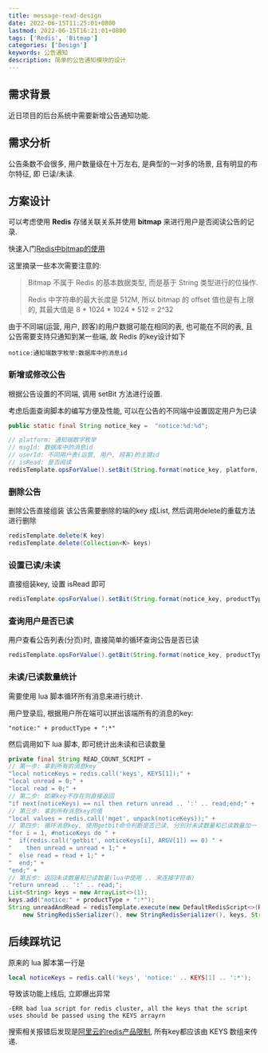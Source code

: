 ```yaml
---
title: message-read-design
date: 2022-06-15T11:25:01+0800
lastmod: 2022-06-15T16:21:01+0800
tags: ['Redis', 'Bitmap']
categories: ['Design']
keywords: 公告通知
description: 简单的公告通知模块的设计
---
```


## 需求背景

近日项目的后台系统中需要新增公告通知功能. 

## 需求分析

公告条数不会很多, 用户数量级在十万左右, 是典型的一对多的场景, 且有明显的布尔特征, 即 已读/未读.


## 方案设计

可以考虑使用 **Redis** 存储关联关系并使用 **bitmap** 来进行用户是否阅读公告的记录.

快速入门[Redis中bitmap的使用](https://zhuanlan.zhihu.com/p/401726844)

这里摘录一些本次需要注意的:

> Bitmap 不属于 Redis 的基本数据类型, 而是基于 String 类型进行的位操作.
> 
> Redis 中字符串的最大长度是 512M, 所以 bitmap 的 offset 值也是有上限的, 其最大值是 8 * 1024 * 1024 * 512  =  2^32

由于不同端(运营, 用户, 顾客)的用户数据可能在相同的表, 也可能在不同的表, 且公告需要支持只通知到某一些端, 故 Redis 的key设计如下

```
notice:通知端数字枚举:数据库中的消息id
```

### 新增或修改公告

根据公告设置的不同端, 调用 setBit 方法进行设置.

考虑后面查询脚本的编写方便及性能, 可以在公告的不同端中设置固定用户为已读

```java
public static final String notice_key =  "notice:%d:%d";

// platform: 通知端数字枚举
// msgId: 数据库中的消息id
// userId: 不同用户表(运营, 用户, 顾客)的主键id
// isRead: 是否阅读
redisTemplate.opsForValue().setBit(String.format(notice_key, platform, msgId), userId, isRead);
```

### 删除公告

删除公告直接组装 该公告需要删除的端的key 成List, 然后调用delete的重载方法进行删除

```java
redisTemplate.delete(K key)
redisTemplate.delete(Collection<K> keys)
```


### 设置已读/未读

直接组装key, 设置 isRead 即可

```java
redisTemplate.opsForValue().setBit(String.format(notice_key, productType, msgId), userId, isRead);
```

### 查询用户是否已读

用户查看公告列表(分页)时, 直接简单的循环查询公告是否已读 

```java
redisTemplate.opsForValue().getBit(String.format(notice_key, productType, msgId), userId);
```

### 未读/已读数量统计

需要使用 lua 脚本循环所有消息来进行统计.

用户登录后, 根据用户所在端可以拼出该端所有的消息的key: 
```text
"notice:" + productType + ":*"
```

然后调用如下 lua 脚本, 即可统计出未读和已读数量

```java
private final String READ_COUNT_SCRIPT =
// 第一步: 拿到所有的消息key
"local noticeKeys = redis.call('keys', KEYS[1]);" +
"local unread = 0;" +
"local read = 0;" +
// 第二步: 如果key不存在则直接返回
"if next(noticeKeys) == nil then return unread .. ':' .. read;end;" +
// 第三步: 拿到所有消息key的值
"local values = redis.call('mget', unpack(noticeKeys));" +
// 第四步: 循环消息key, 使用getbit命令判断是否已读, 分别对未读数量和已读数量加一
"for i = 1, #noticeKeys do " +
"  if(redis.call('getbit', noticeKeys[i], ARGV[1]) == 0) " +
"    then unread = unread + 1;" +
"  else read = read + 1;" +
"  end;" +
"end;" +
// 第五步: 返回未读数量和已读数量(lua中使用 .. 来连接字符串)
"return unread .. ':' .. read;";
List<String> keys = new ArrayList<>(1);
keys.add("notice:" + productType + ":*");
String unreadAndRead = redisTemplate.execute(new DefaultRedisScript<>(READ_COUNT_SCRIPT, String.class),
    new StringRedisSerializer(), new StringRedisSerializer(), keys, String.valueOf(userId));
```

## 后续踩坑记

原来的 lua 脚本第一行是
```lua
local noticeKeys = redis.call('keys', 'notice:' .. KEYS[1] .. ':*');
```

导致该功能上线后, 立即爆出异常
```text
-ERR bad lua script for redis cluster, all the keys that the script uses should be passed using the KEYS arrayrn
```

搜索相关报错后发现是[阿里云的redis产品限制](https://developer.aliyun.com/article/645851), 所有key都应该由 KEYS 数组来传递.
